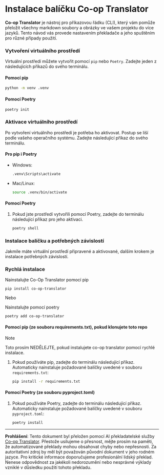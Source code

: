 <!--
CO_OP_TRANSLATOR_METADATA:
{
  "original_hash": "510827ad22a2031a50838919c3594828",
  "translation_date": "2025-10-15T03:52:33+00:00",
  "source_file": "getting_started/command-line-guide/install-package.md",
  "language_code": "cs"
}
-->
# Instalace balíčku Co-op Translator

**Co-op Translator** je nástroj pro příkazovou řádku (CLI), který vám pomůže přeložit všechny markdown soubory a obrázky ve vašem projektu do více jazyků. Tento návod vás provede nastavením překladače a jeho spuštěním pro různé případy použití.

### Vytvoření virtuálního prostředí

Virtuální prostředí můžete vytvořit pomocí `pip` nebo `Poetry`. Zadejte jeden z následujících příkazů do svého terminálu.

#### Pomocí pip

```bash
python -m venv .venv
```

#### Pomocí Poetry

```bash
poetry init
```

### Aktivace virtuálního prostředí

Po vytvoření virtuálního prostředí je potřeba ho aktivovat. Postup se liší podle vašeho operačního systému. Zadejte následující příkaz do svého terminálu.

#### Pro pip i Poetry

- Windows:

    ```bash
    .venv\Scripts\activate
    ```

- Mac/Linux:

    ```bash
    source .venv/bin/activate
    ```

#### Pomocí Poetry

1. Pokud jste prostředí vytvořili pomocí Poetry, zadejte do terminálu následující příkaz pro jeho aktivaci.

    ```bash
    poetry shell
    ```

### Instalace balíčku a potřebných závislostí

Jakmile máte virtuální prostředí připravené a aktivované, dalším krokem je instalace potřebných závislostí.

### Rychlá instalace

Nainstalujte Co-Op Translator pomocí pip

```
pip install co-op-translator
```
Nebo 

Nainstalujte pomocí poetry
```
poetry add co-op-translator
```

#### Pomocí pip (ze souboru requirements.txt), pokud klonujete toto repo

> [!NOTE]
> Toto prosím NEDĚLEJTE, pokud instalujete co-op translator pomocí rychlé instalace.

1. Pokud používáte pip, zadejte do terminálu následující příkaz. Automaticky nainstaluje požadované balíčky uvedené v souboru `requirements.txt`:

    ```bash
    pip install -r requirements.txt
    ```

#### Pomocí Poetry (ze souboru pyproject.toml)

1. Pokud používáte Poetry, zadejte do terminálu následující příkaz. Automaticky nainstaluje požadované balíčky uvedené v souboru `pyproject.toml`:

    ```bash
    poetry install
    ```

---

**Prohlášení**:
Tento dokument byl přeložen pomocí AI překladatelské služby [Co-op Translator](https://github.com/Azure/co-op-translator). Přestože usilujeme o přesnost, mějte prosím na paměti, že automatizované překlady mohou obsahovat chyby nebo nepřesnosti. Za autoritativní zdroj by měl být považován původní dokument v jeho rodném jazyce. Pro kritické informace doporučujeme profesionální lidský překlad. Nenese odpovědnost za jakékoli nedorozumění nebo nesprávné výklady vzniklé v důsledku použití tohoto překladu.